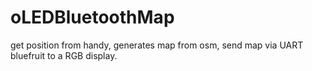 # oLEDBluetoothMap
get position from handy, generates map from osm, send map via UART bluefruit to a RGB display.
